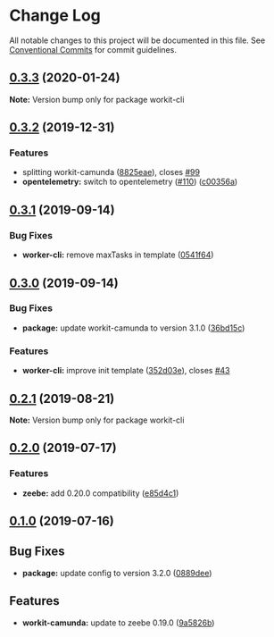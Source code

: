 # Change Log

All notable changes to this project will be documented in this file.
See [Conventional Commits](https://conventionalcommits.org) for commit guidelines.

## [0.3.3](https://github.com/VilledeMontreal/workit/compare/workit-cli@0.3.2...workit-cli@0.3.3) (2020-01-24)

**Note:** Version bump only for package workit-cli





## [0.3.2](https://github.com/VilledeMontreal/workit/compare/workit-cli@0.3.1...workit-cli@0.3.2) (2019-12-31)


### Features

* splitting workit-camunda ([8825eae](https://github.com/VilledeMontreal/workit/commit/8825eaef9b66f86f3c21de4bc8ba093c75779fb4)), closes [#99](https://github.com/VilledeMontreal/workit/issues/99)
* **opentelemetry:** switch to opentelemetry ([#110](https://github.com/VilledeMontreal/workit/issues/110)) ([c00356a](https://github.com/VilledeMontreal/workit/commit/c00356aa4d792cfc310825d526f40f7eccb33844))





## [0.3.1](https://github.com/VilledeMontreal/workit/compare/workit-cli@0.3.0...workit-cli@0.3.1) (2019-09-14)

### Bug Fixes

* **worker-cli:** remove maxTasks in template ([0541f64](https://github.com/VilledeMontreal/workit/commit/0541f64))

## [0.3.0](https://github.com/VilledeMontreal/workit/compare/workit-cli@0.2.1...workit-cli@0.3.0) (2019-09-14)


### Bug Fixes

* **package:** update workit-camunda to version 3.1.0 ([36bd15c](https://github.com/VilledeMontreal/workit/commit/36bd15c))


### Features

* **worker-cli:** improve init template ([352d03e](https://github.com/VilledeMontreal/workit/commit/352d03e)), closes [#43](https://github.com/VilledeMontreal/workit/issues/43)

## [0.2.1](https://github.com/VilledeMontreal/workit/compare/workit-cli@0.2.0...workit-cli@0.2.1) (2019-08-21)

**Note:** Version bump only for package workit-cli

## [0.2.0](https://github.com/VilledeMontreal/workit/compare/workit-cli@0.1.0...workit-cli@0.2.0) (2019-07-17)

### Features

* **zeebe:** add 0.20.0 compatibility ([e85d4c1](https://github.com/VilledeMontreal/workit/commit/e85d4c1))

## [0.1.0](https://github.com/VilledeMontreal/workit/compare/workit-cli@0.0.11...workit-cli@0.1.0) (2019-07-16)

## Bug Fixes

*   **package:** update config to version 3.2.0 ([0889dee](https://github.com/VilledeMontreal/workit/commit/0889dee))

## Features

*   **workit-camunda:** update to zeebe 0.19.0 ([9a5826b](https://github.com/VilledeMontreal/workit/commit/9a5826b))
